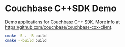 # Couchbase C++SDK Demo

Demo applications for Couchbase C++ SDK. More info at https://github.com/couchbase/couchbase-cxx-client.

```bash
cmake -S . -B build
cmake --build build
```
